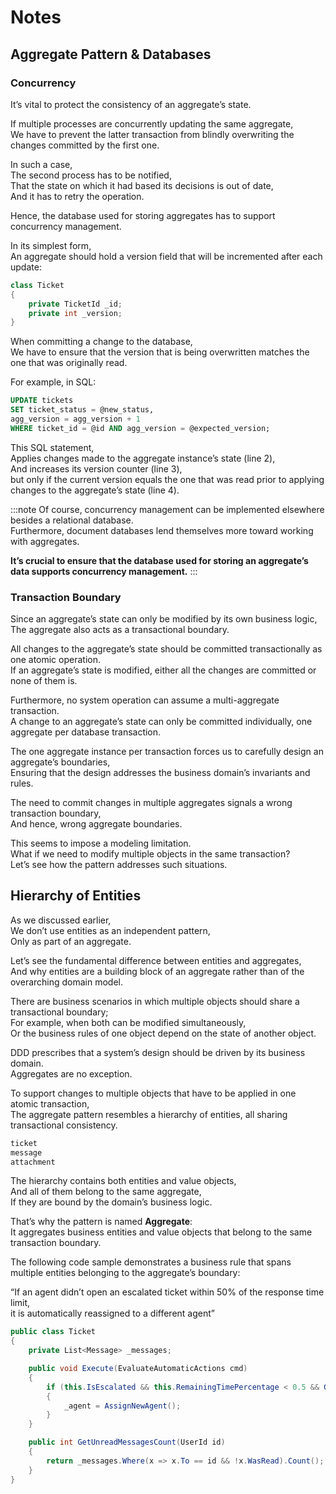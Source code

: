 # Notes

<!-- out of place -->

<!-- also page 112 of the book is out of place -->

## Aggregate Pattern & Databases

### Concurrency

It’s vital to protect the consistency of an aggregate’s state.

If multiple processes are concurrently updating the same aggregate,  
We have to prevent the latter transaction from blindly overwriting the changes committed by the first one.

In such a case,  
The second process has to be notified,  
That the state on which it had based its decisions is out of date,  
And it has to retry the operation.

Hence, the database used for storing aggregates has to support concurrency management.

In its simplest form,  
An aggregate should hold a version field that will be incremented after each update:

```cs
class Ticket
{
    private TicketId _id;
    private int _version;
}
```

When committing a change to the database,  
We have to ensure that the version that is being overwritten matches the one that was originally read.

For example, in SQL:

```sql
UPDATE tickets
SET ticket_status = @new_status,
agg_version = agg_version + 1
WHERE ticket_id = @id AND agg_version = @expected_version;
```

This SQL statement,  
Applies changes made to the aggregate instance’s state (line 2),  
And increases its version counter (line 3),  
but only if the current version equals the one that was read prior to applying changes to the aggregate’s state (line 4).

:::note
Of course, concurrency management can be implemented elsewhere besides a relational database.  
Furthermore, document databases lend themselves more toward working with aggregates.

**It’s crucial to ensure that the database used for storing an aggregate’s data supports concurrency management.**
:::

### Transaction Boundary

Since an aggregate’s state can only be modified by its own business logic,  
The aggregate also acts as a transactional boundary.

All changes to the aggregate’s state should be committed transactionally as one atomic operation.  
If an aggregate’s state is modified, either all the changes are committed or none of them is.

Furthermore, no system operation can assume a multi-aggregate transaction.  
A change to an aggregate’s state can only be committed individually, one aggregate per database transaction.

The one aggregate instance per transaction forces us to carefully design an aggregate’s boundaries,  
Ensuring that the design addresses the business domain’s invariants and rules.

The need to commit changes in multiple aggregates signals a wrong transaction boundary,  
And hence, wrong aggregate boundaries.

This seems to impose a modeling limitation.  
What if we need to modify multiple objects in the same transaction?  
Let’s see how the pattern addresses such situations.

## Hierarchy of Entities

As we discussed earlier,  
We don’t use entities as an independent pattern,  
Only as part of an aggregate.

Let’s see the fundamental difference between entities and aggregates,  
And why entities are a building block of an aggregate rather than of the overarching domain model.

There are business scenarios in which multiple objects should share a transactional boundary;  
For example, when both can be modified simultaneously,  
Or the business rules of one object depend on the state of another object.

DDD prescribes that a system’s design should be driven by its business domain.  
Aggregates are no exception.

To support changes to multiple objects that have to be applied in one atomic transaction,  
The aggregate pattern resembles a hierarchy of entities, all sharing transactional consistency.

```cs
ticket
message
attachment
```

The hierarchy contains both entities and value objects,  
And all of them belong to the same aggregate,  
If they are bound by the domain’s business logic.

That’s why the pattern is named **Aggregate**:  
It aggregates business entities and value objects that belong to the same transaction boundary.

The following code sample demonstrates a business rule that spans multiple entities belonging to the aggregate’s boundary:

“If an agent didn’t open an escalated ticket within 50% of the response time limit,  
it is automatically reassigned to a different agent”

```cs
public class Ticket
{
    private List<Message> _messages;

    public void Execute(EvaluateAutomaticActions cmd)
    {
        if (this.IsEscalated && this.RemainingTimePercentage < 0.5 && GetUnreadMessagesCount(for: AssignedAgent) > 0)
        {
            _agent = AssignNewAgent();
        }
    }

    public int GetUnreadMessagesCount(UserId id)
    {
        return _messages.Where(x => x.To == id && !x.WasRead).Count();
    }
}
```
